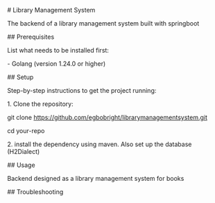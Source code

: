 \# Library Management System



The backend of a library management system built with springboot



\## Prerequisites



List what needs to be installed first:

\- Golang (version 1.24.0 or higher)



\## Setup



Step-by-step instructions to get the project running:



1\. Clone the repository:



git clone https://github.com/egbobright/librarymanagementsystem.git

cd your-repo



2\. install the dependency using maven. Also set up the database (H2Dialect)



\## Usage



Backend designed as a library management system for books



\## Troubleshooting



